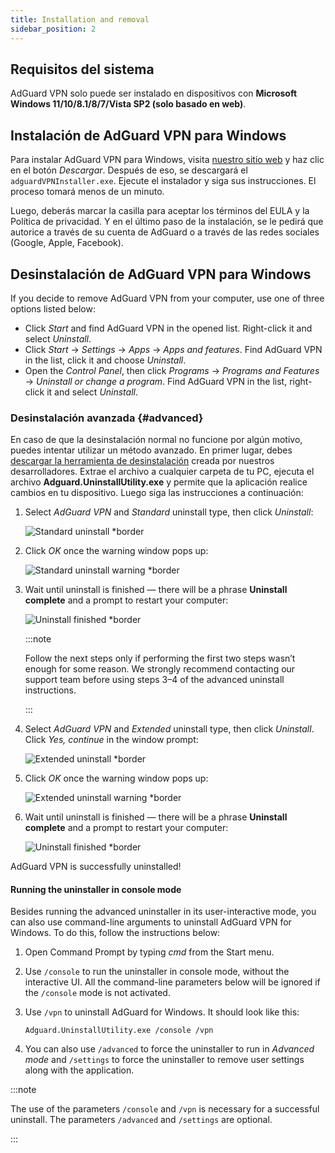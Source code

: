 ```yaml
---
title: Installation and removal
sidebar_position: 2
---
```


## Requisitos del sistema

AdGuard VPN solo puede ser instalado en dispositivos con **Microsoft Windows 11/10/8.1/8/7/Vista SP2 (solo basado en web)**.

## Instalación de AdGuard VPN para Windows

Para instalar AdGuard VPN para Windows, visita [nuestro sitio web](https://adguard-vpn.com/welcome.html) y haz clic en el botón *Descargar*. Después de eso, se descargará el `adguardVPNInstaller.exe`. Ejecute el instalador y siga sus instrucciones. El proceso tomará menos de un minuto.

Luego, deberás marcar la casilla para aceptar los términos del EULA y la Política de privacidad. Y en el último paso de la instalación, se le pedirá que autorice a través de su cuenta de AdGuard o a través de las redes sociales (Google, Apple, Facebook).

## Desinstalación de AdGuard VPN para Windows

If you decide to remove AdGuard VPN from your computer, use one of three options listed below:

- Click *Start* and find AdGuard VPN in the opened list. Right-click it and select *Uninstall*.
- Click *Start* → *Settings* → *Apps* → *Apps and features*. Find AdGuard VPN in the list, click it and choose *Uninstall*.
- Open the *Control Panel*, then click *Programs* → *Programs and Features* → *Uninstall or change a program*. Find AdGuard VPN in the list, right-click it and select *Uninstall*.

### Desinstalación avanzada {#advanced}

En caso de que la desinstalación normal no funcione por algún motivo, puedes intentar utilizar un método avanzado. En primer lugar, debes [descargar la herramienta de desinstalación](https://cdn.adtidy.org/distr/windows/Uninstall_Utility.zip) creada por nuestros desarrolladores. Extrae el archivo a cualquier carpeta de tu PC, ejecuta el archivo **Adguard.UninstallUtility.exe** y permite que la aplicación realice cambios en tu dispositivo. Luego siga las instrucciones a continuación:

1. Select *AdGuard VPN* and *Standard* uninstall type, then click *Uninstall*:

    ![Standard uninstall *border](https://cdn.adguardvpn.com/content/kb/vpn/windows/vpn_standard.jpg)

1. Click *OK* once the warning window pops up:

    ![Standard uninstall warning *border](https://cdn.adtidy.org/content/kb/vpn/windows/vpn_standard_warning.jpg)

1. Wait until uninstall is finished — there will be a phrase **Uninstall complete** and a prompt to restart your computer:

    ![Uninstall finished *border](https://cdn.adguardvpn.com/content/kb/vpn/windows/vpn_standard_complete.jpg)

    :::note

    Follow the next steps only if performing the first two steps wasn’t enough for some reason. We strongly recommend contacting our support team before using steps 3–4 of the advanced uninstall instructions.

    :::

1. Select *AdGuard VPN* and *Extended* uninstall type, then click *Uninstall*. Click *Yes, continue* in the window prompt:

    ![Extended uninstall *border](https://cdn.adguardvpn.com/content/kb/vpn/windows/vpn_extended.jpg)

1. Click *OK* once the warning window pops up:

    ![Extended uninstall warning *border](https://cdn.adtidy.org/content/kb/vpn/windows/vpn_standard_warning.jpg)

1. Wait until uninstall is finished — there will be a phrase **Uninstall complete** and a prompt to restart your computer:

    ![Uninstall finished *border](https://cdn.adguardvpn.com/content/kb/vpn/windows/vpn_extended_complete.jpg)

AdGuard VPN is successfully uninstalled!

#### Running the uninstaller in console mode

Besides running the advanced uninstaller in its user-interactive mode, you can also use command-line arguments to uninstall AdGuard VPN for Windows. To do this, follow the instructions below:

1. Open Command Prompt by typing *cmd* from the Start menu.
2. Use `/console` to run the uninstaller in console mode, without the interactive UI. All the command-line parameters below will be ignored if the `/console` mode is not activated.
3. Use `/vpn` to uninstall AdGuard for Windows. It should look like this:

   `Adguard.UninstallUtility.exe /console /vpn`

4. You can also use `/advanced` to force the uninstaller to run in *Advanced mode* and `/settings` to force the uninstaller to remove user settings along with the application.

:::note

The use of the parameters `/console` and `/vpn` is necessary for a successful uninstall. The parameters `/advanced` and `/settings` are optional.

:::
